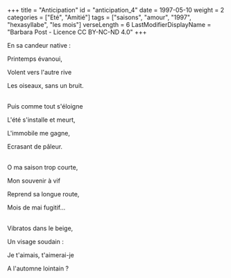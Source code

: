 +++
title = "Anticipation"
id = "anticipation_4"
date = 1997-05-10
weight = 2
categories = ["Eté", "Amitié"]
tags = ["saisons", "amour", "1997", "hexasyllabe", "les mois"]
verseLength = 6
LastModifierDisplayName = "Barbara Post - Licence CC BY-NC-ND 4.0"
+++

En sa candeur native :

Printemps évanoui,

Volent vers l'autre rive

Les oiseaux, sans un bruit.

 \
Puis comme tout s'éloigne

L'été s'installe et meurt,

L'immobile me gagne,

Ecrasant de pâleur.

 \
O ma saison trop courte,

Mon souvenir à vif

Reprend sa longue route,

Mois de mai fugitif...

 \
Vibratos dans le beige,

Un visage soudain :

Je t'aimais, t'aimerai-je

A l'automne lointain ?
